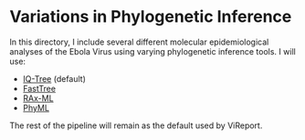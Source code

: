 # Variations in Phylogenetic Inference

In this directory, I include several different molecular epidemiological analyses of the Ebola Virus using varying phylogenetic inference tools. I will use:
* [IQ-Tree](https://github.com/Cyoung02/ViReport-Ebola/tree/master/PhyloTools/IQTree) (default)
* [FastTree](https://github.com/Cyoung02/ViReport-Ebola/tree/master/PhyloTools/FastTree)
* [RAx-ML](https://github.com/Cyoung02/ViReport-Ebola/tree/master/PhyloTools/RAxMLNG)
* [PhyML](https://github.com/Cyoung02/ViReport-Ebola/tree/master/PhyloTools/PhyML)

The rest of the pipeline will remain as the default used by ViReport.


